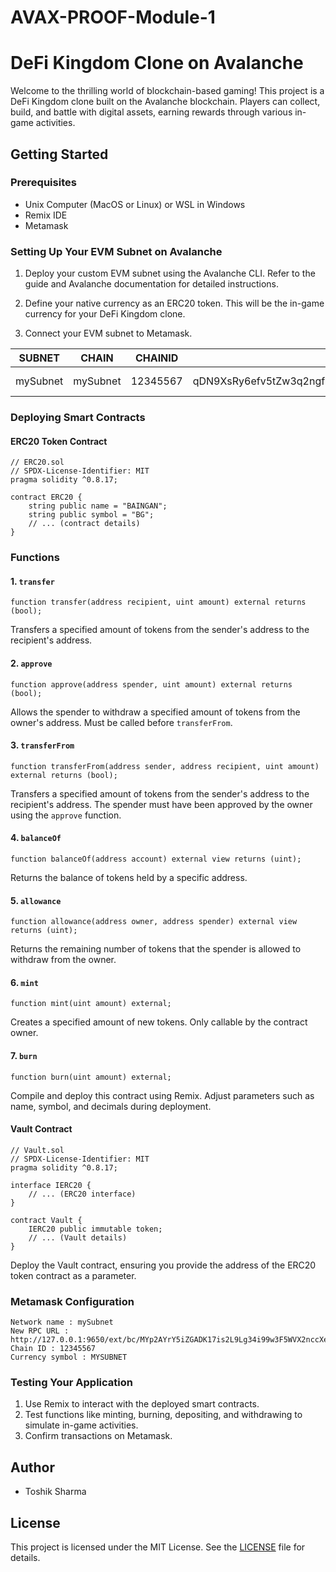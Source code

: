 # AVAX-PROOF-Module-1
# DeFi Kingdom Clone on Avalanche

Welcome to the thrilling world of blockchain-based gaming! This project is a DeFi Kingdom clone built on the Avalanche blockchain. Players can collect, build, and battle with digital assets, earning rewards through various in-game activities.

## Getting Started

### Prerequisites

- Unix Computer (MacOS or Linux) or WSL in Windows 
- Remix IDE 
- Metamask

### Setting Up Your EVM Subnet on Avalanche

1. Deploy your custom EVM subnet using the Avalanche CLI. Refer to the guide and Avalanche documentation for detailed instructions.

2. Define your native currency as an ERC20 token. This will be the in-game currency for your DeFi Kingdom clone.

3. Connect your EVM subnet to Metamask.

| **SUBNET** | **CHAIN** | **CHAINID** | **VMID**                                          | **TYPE**    |
|------------|-----------|-------------|---------------------------------------------------|-------------|
| mySubnet   | mySubnet  | 12345567    | qDN9XsRy6efv5tZw3q2ngfQzQZJyMQJEF3d3Nu4YisNi9iR4G | Subnet-EVM  |

### Deploying Smart Contracts

#### ERC20 Token Contract

```solidity
// ERC20.sol
// SPDX-License-Identifier: MIT
pragma solidity ^0.8.17;

contract ERC20 {
    string public name = "BAINGAN";
    string public symbol = "BG";
    // ... (contract details)
}
```
### Functions

#### 1. `transfer`

```solidity
function transfer(address recipient, uint amount) external returns (bool);
```

Transfers a specified amount of tokens from the sender's address to the recipient's address.

#### 2. `approve`

```solidity
function approve(address spender, uint amount) external returns (bool);
```

Allows the spender to withdraw a specified amount of tokens from the owner's address. Must be called before `transferFrom`.

#### 3. `transferFrom`

```solidity
function transferFrom(address sender, address recipient, uint amount) external returns (bool);
```

Transfers a specified amount of tokens from the sender's address to the recipient's address. The spender must have been approved by the owner using the `approve` function.

#### 4. `balanceOf`

```solidity
function balanceOf(address account) external view returns (uint);
```

Returns the balance of tokens held by a specific address.

#### 5. `allowance`

```solidity
function allowance(address owner, address spender) external view returns (uint);
```

Returns the remaining number of tokens that the spender is allowed to withdraw from the owner.

#### 6. `mint`

```solidity
function mint(uint amount) external;
```

Creates a specified amount of new tokens. Only callable by the contract owner.

#### 7. `burn`

```solidity
function burn(uint amount) external;
```
Compile and deploy this contract using Remix. Adjust parameters such as name, symbol, and decimals during deployment.

#### Vault Contract

```solidity
// Vault.sol
// SPDX-License-Identifier: MIT
pragma solidity ^0.8.17;

interface IERC20 {
    // ... (ERC20 interface)
}

contract Vault {
    IERC20 public immutable token;
    // ... (Vault details)
}
```

Deploy the Vault contract, ensuring you provide the address of the ERC20 token contract as a parameter.

### Metamask Configuration 
```
Network name : mySubnet
New RPC URL : http://127.0.0.1:9650/ext/bc/MYp2AYrY5iZGADK17is2L9Lg34i99w3F5WVX2nccXeRwpDJ6v/rpc
Chain ID : 12345567
Currency symbol : MYSUBNET
```
### Testing Your Application

1. Use Remix to interact with the deployed smart contracts.
2. Test functions like minting, burning, depositing, and withdrawing to simulate in-game activities.
3. Confirm transactions on Metamask.

## Author 
- Toshik Sharma

## License
This project is licensed under the MIT License. See the [LICENSE](LICENSE) file for details.
